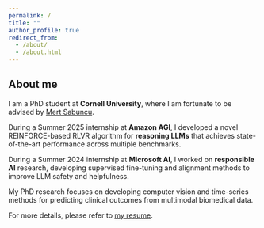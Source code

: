 ```yaml
---
permalink: /
title: ""
author_profile: true
redirect_from: 
  - /about/
  - /about.html
---
```

## About me
I am a PhD student at **Cornell University**, where I am fortunate to be advised by [Mert Sabuncu](https://sabuncu.engineering.cornell.edu/people/).  

During a Summer 2025 internship at **Amazon AGI**, I developed a novel REINFORCE-based RLVR algorithm for **reasoning LLMs** that achieves state-of-the-art performance across multiple benchmarks.

During a Summer 2024 internship at **Microsoft AI**, I worked on **responsible AI** research, developing supervised fine-tuning and alignment methods to improve LLM safety and helpfulness.

My PhD research focuses on developing computer vision and time-series methods for predicting clinical outcomes from multimodal biomedical data. 

For more details, please refer to [my resume](https://batuhankmkaraman.github.io/files/resume_batuhan_git.pdf).
